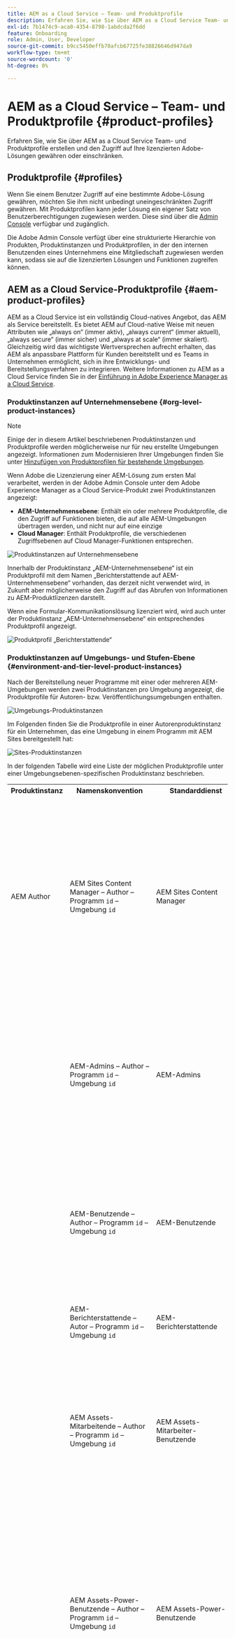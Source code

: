 ```yaml
---
title: AEM as a Cloud Service – Team- und Produktprofile
description: Erfahren Sie, wie Sie über AEM as a Cloud Service Team- und Produktprofile erstellen und den Zugriff auf Ihre lizenzierten Adobe-Lösungen gewähren oder einschränken.
exl-id: 7b1474c9-aca0-4354-8798-1abdcda2f6dd
feature: Onboarding
role: Admin, User, Developer
source-git-commit: b9cc5450effb70afcb67725fe38826646d947da9
workflow-type: tm+mt
source-wordcount: '0'
ht-degree: 0%

---
```



# AEM as a Cloud Service – Team- und Produktprofile {#product-profiles}

Erfahren Sie, wie Sie über AEM as a Cloud Service Team- und Produktprofile erstellen und den Zugriff auf Ihre lizenzierten Adobe-Lösungen gewähren oder einschränken.

## Produktprofile {#profiles}

Wenn Sie einem Benutzer Zugriff auf eine bestimmte Adobe-Lösung gewähren, möchten Sie ihm nicht unbedingt uneingeschränkten Zugriff gewähren. Mit Produktprofilen kann jeder Lösung ein eigener Satz von Benutzerberechtigungen zugewiesen werden. Diese sind über die [Admin Console](/help/journey-onboarding/admin-console.md) verfügbar und zugänglich.

Die Adobe Admin Console verfügt über eine strukturierte Hierarchie von Produkten, Produktinstanzen und Produktprofilen, in der den internen Benutzenden eines Unternehmens eine Mitgliedschaft zugewiesen werden kann, sodass sie auf die lizenzierten Lösungen und Funktionen zugreifen können.

<!-- Alexandru: Drafting for now 

Your AEM as a Cloud Service team members are added and assigned to one or more of the following product profiles via the Admin Console during onboarding.

* **AEM Administrators**: An AEM administrator is typically assigned to developers, in particular developers who need access to, for example, the development environments. The AEM administrator's product profile is used to grant administrator privileges in the associated AEM instance.

* **AEM Users**: AEM users are the users in your organization who use AEM as a Cloud Service generally to create content. These users need to access AEM to do their tasks. The AEM users product profile is typically assigned to an AEM content author who creates and reviews the content. This content can be of many types such as pages, assets, publications, and so on. The AEM users product profile shown below is assigned to these members.

![Product profiles](/help/onboarding/assets/admin-console-profiles.png) -->

## AEM as a Cloud Service-Produktprofile {#aem-product-profiles}

AEM as a Cloud Service ist ein vollständig Cloud-natives Angebot, das AEM als Service bereitstellt. Es bietet AEM auf Cloud-native Weise mit neuen Attributen wie „always on“ (immer aktiv), „always current“ (immer aktuell), „always secure“ (immer sicher) und „always at scale“ (immer skaliert). Gleichzeitig wird das wichtigste Wertversprechen aufrecht erhalten, das AEM als anpassbare Plattform für Kunden bereitstellt und es Teams in Unternehmen ermöglicht, sich in ihre Entwicklungs- und Bereitstellungsverfahren zu integrieren. Weitere Informationen zu AEM as a Cloud Service finden Sie in der [Einführung in Adobe Experience Manager as a Cloud Service](/help/overview/introduction.md).

### Produktinstanzen auf Unternehmensebene {#org-level-product-instances}

>[!NOTE]
>
> Einige der in diesem Artikel beschriebenen Produktinstanzen und Produktprofile werden möglicherweise nur für neu erstellte Umgebungen angezeigt. Informationen zum Modernisieren Ihrer Umgebungen finden Sie unter [Hinzufügen von Produktprofilen für bestehende Umgebungen](#adding-product-profiles-for-existing-environments).

Wenn Adobe die Lizenzierung einer AEM-Lösung zum ersten Mal verarbeitet, werden in der Adobe Admin Console unter dem Adobe Experience Manager as a Cloud Service-Produkt zwei Produktinstanzen angezeigt:

* **AEM-Unternehmensebene**: Enthält ein oder mehrere Produktprofile, die den Zugriff auf Funktionen bieten, die auf alle AEM-Umgebungen übertragen werden, und nicht nur auf eine einzige
* **Cloud Manager**: Enthält Produktprofile, die verschiedenen Zugriffsebenen auf Cloud Manager-Funktionen entsprechen.

<!--
>[!NOTE]
>
>For existing programs, the AEM Org-Level Product Instance is created upon selecting the **Update product** profiles action for a given environment.
-->

![Produktinstanzen auf Unternehmensebene](/help/onboarding/assets/orglevel.png)

Innerhalb der Produktinstanz „AEM-Unternehmensebene“ ist ein Produktprofil mit dem Namen „Berichterstattende auf AEM-Unternehmensebene“ vorhanden, das derzeit nicht verwendet wird, in Zukunft aber möglicherweise den Zugriff auf das Abrufen von Informationen zu AEM-Produktlizenzen darstellt.

Wenn eine Formular-Kommunikationslösung lizenziert wird, wird auch unter der Produktinstanz „AEM-Unternehmensebene“ ein entsprechendes Produktprofil angezeigt.

![Produktprofil „Berichterstattende“](/help/onboarding/assets/org-level-reporters.png)

### Produktinstanzen auf Umgebungs- und Stufen-Ebene {#environment-and-tier-level-product-instances}

Nach der Bereitstellung neuer Programme mit einer oder mehreren AEM-Umgebungen werden zwei Produktinstanzen pro Umgebung angezeigt, die Produktprofile für Autoren- bzw. Veröffentlichungsumgebungen enthalten.

![Umgebungs-Produktinstanzen](/help/onboarding/assets/env-productinstances.png)

Im Folgenden finden Sie die Produktprofile in einer Autorenproduktinstanz für ein Unternehmen, das eine Umgebung in einem Programm mit AEM Sites bereitgestellt hat:

![Sites-Produktinstanzen](/help/onboarding/assets/sites-product-instances.png)

In der folgenden Tabelle wird eine Liste der möglichen Produktprofile unter einer Umgebungsebenen-spezifischen Produktinstanz beschrieben.

<table style="table-layout:auto">
    <tr>
        <th>Produktinstanz</th>
        <th>Namenskonvention</th>
        <th>Standarddienst</th>
        <th>Beschreibung</th>
    </tr>
    <tr>
        <td>AEM Author</td>
        <td>AEM Sites Content Manager – Author – Programm <code>id</code> – Umgebung <code>id</code></td>
        <td>AEM Sites Content Manager</td>
        <td>
            <ul>
                <li>Dient dem kontrollierten Zugriff auf AEM Sites-Autorenfunktionen in dieser Umgebung. Benutzende in diesem Produktprofil sind Mitglieder der AEM-Gruppe „AEM Sites-Inhaltsautor“, die automatisch in AEM erstellt wird. Die AEM-Gruppenberechtigungen sollten in AEM mit der gewünschten Zugriffsebene konfiguriert werden.</li><br>
                <li>Wenn der Standarddienst ausgewählt bleibt
                    <ul>
                        <li>sind Benutzende in diesem Produktprofil außerdem Mitglieder der AEM-Gruppe „AEM Sites-Content Manager – Service“.</li>
                      <!--  <li>users in this product profile will have access to AEM Sites Content Management API.</li>
                        <li>an Adobe Developer Console API OAuth S2S project containing AEM Sites Content Management API can optionally be scoped to this environment.</li>-->
                    </ul>
                </li>
            </ul>
        </td>
    </tr>
    <tr>
        <td></td>
        <td>AEM-Admins – Author – Programm <code>id</code> – Umgebung <code>id</code></td>
        <td>AEM-Admins</td>
        <td>
            <ul>
                <li>Dient dem uneingeschränkten Zugriff auf Funktionen der AEM-Autoren- und Veröffentlichungsumgebung. Benutzende in diesem Produktprofil sind Mitglieder der AEM-Gruppe „AEM-Admins – Autor“, die automatisch in AEM erstellt wird.</li><br>
                <li>Wenn der Standarddienst ausgewählt bleibt
                    <ul>
                        <li>sind Benutzende in diesem Produktprofil außerdem Mitglieder der AEM-Gruppe „AEM-Admins – Service“</li>
                    </ul>
                </li>
            </ul>
        </td>
    </tr>
    <tr>
        <td></td>
        <td>AEM-Benutzende – Author – Programm <code>id</code> – Umgebung <code>id</code></td>
        <td>AEM-Benutzende</td>
        <td>
            <ul>
                <li>Dient dem stark eingeschränkten Zugriff auf Funktionen der AEM-Autorenumgebung. Benutzende in diesem Produktprofil sind Mitglieder der AEM-Gruppe „Mitwirkende“, die automatisch in AEM erstellt wird</li><br>
                <li>Wenn der Standarddienst ausgewählt bleibt
                    <ul>
                        <li>sind Benutzende in diesem Produktprofil außerdem Mitglieder der AEM-Gruppe „AEM-Benutzende – Service“</li>
                    </ul>
                </li>
            </ul>
        </td>
    </tr>
    <tr>
        <td></td>
        <td>AEM-Berichterstattende – Autor – Programm <code>id</code> – Umgebung <code>id</code></td>
        <td>AEM-Berichterstattende</td>
        <td>
            <ul>
                <li>Wird derzeit nicht verwendet, kann jedoch in Zukunft Zugriff auf Berichtsinformationen über die Erstellungsebene für diese Umgebung bereitstellen.</li>
            </ul>
        </td>
    </tr>
    <tr>
        <td></td>
        <td>AEM Assets-Mitarbeitende – Author – Programm <code>id</code> – Umgebung <code>id</code></td>
        <td>AEM Assets-Mitarbeiter-Benutzende</td>
        <td>
        <ul>
                <li>mit Assets aus Experience Manager über Integrationen von Assets arbeiten, die für ihre Organisation in anderen Adobe-Produkten und Adobe-fremden Anwendungen verfügbar sind,
                </li>
                <li>mit integriertem Adobe Express und Firefly Assets erstellen und bearbeiten, indem sie professionell entworfene Vorlagen, Marken-Kits, Adobe Stock-Assets usw. nutzen,</li>
                <li>über das AEM Assets Content Hub-Portal auf genehmigte Assets in ihrer Organisation zugreifen und diese nutzen.</li>
          <ul>
    </tr>
    <tr>
        <td></td>
        <td>AEM Assets-Power-Benutzende – Author – Programm <code>id</code> – Umgebung <code>id</code></td>
        <td>AEM Assets-Power-Benutzende</td>
<td>
        <ul>
                <li>auf alle AEM Assets-Funktionen zugreifen, einschließlich des Managements von Assets sowie Metadaten und der allgemeinen Governance und Automatisierung digitaler Assets,</li>
                <li>mit Assets aus Experience Manager über Integrationen von Assets arbeiten, die für ihre Organisation in anderen Adobe-Produkten und Adobe-fremden Anwendungen verfügbar sind,
                </li>
                <li>mit integriertem Adobe Express und Firefly Assets erstellen und bearbeiten, indem sie professionell entworfene Vorlagen, Marken-Kits, Adobe Stock-Assets usw. nutzen,</li>
                <li>über das AEM Assets Content Hub-Portal auf genehmigte Assets in ihrer Organisation zugreifen und diese nutzen.</li>
          <ul>
</td>
    </tr>
    <tr>
        <td></td>
        <td>AEM Sites Content Manager – Author – Programm <code>id</code> – Umgebung <code>id</code></td>
        <td>AEM Forms Content Manager</td>
        <td>
            <ul>
                <li>Dient dem kontrollierten Zugriff auf AEM Forms-Autorenfunktionen in dieser Umgebung. Benutzende in diesem Produktprofil sind Mitglieder der AEM-Gruppe „AEM Forms-Formularbenutzende“, die automatisch in AEM erstellt wird.</li><br>
                <li>Wenn der Standarddienst ausgewählt bleibt
                    <ul>
                        <li>sind Benutzende in diesem Produktprofil außerdem Mitglieder der AEM-Gruppe „AEM Forms-Content Manager – Service“.</li>
                    </ul>
                </li>
            </ul>
        </td>
    </tr>
    <tr>
        <td></td>
        <td>AEM Forms-Entwickelnde – Author – Programm <code>id</code> – Umgebung <code>id</code></td>
        <td>AEM Forms-Entwickelnde</td>
        <td>
            <ul>
                <li>Dient dem kontrollierten Zugriff auf AEM Forms-Autorenfunktionen in dieser Umgebung. Benutzende in diesem Produktprofil sind Mitglieder der AEM-Gruppe „AEM Forms-Formular-Power-Benutzende“, die automatisch in AEM erstellt wird. Diese Benutzenden haben zusätzlich zu den normalen Formularerstellungsaufgaben auch die Berechtigung, XDPs hochzuladen und Formulardatenmodelle zu erstellen.</li><br>
                <li>Wenn der Standarddienst ausgewählt bleibt
                    <ul>
                        <li>sind Benutzende in diesem Produktprofil außerdem Mitglieder der AEM-Gruppe „AEM Forms-Entwickelnde – Service“.</li>
                    </ul>
                </li>
            </ul>
        </td>
    </tr>
    <tr>
        <td></td>
        <td>AEM Forms-Kommunikationsdienst-Benutzende – Author – Programm <code>id</code> – Umgebung <code>id</code></td>
        <td>AEM Forms-Kommunikationsdienst-Benutzende</td>
        <td>
            <ul>
                <li>Dient dem kontrollierten Zugriff auf AEM Forms-Kommunikationsdienstfunktionen in dieser Umgebung. Benutzende in diesem Produktprofil sind Mitglieder der AEM-Gruppe „AEM Forms-Formularbenutzende“, die automatisch in AEM erstellt wird.</li><br>
                <li>Wenn der Standarddienst ausgewählt bleibt
                    <ul>
                        <li>sind Benutzende in diesem Produktprofil außerdem Mitglieder der AEM-Gruppe „AEM Forms-Kommunikationsdienst-Benutzende – Service“.</li>
                    </ul>
                </li>
            </ul>
        </td>
    </tr>
    <tr>
        <td>AEM Publish</td>
        <td>AEM-Benutzende – Publish – Programm <code>id</code> – Umgebung <code>id</code></td>
        <td>AEM-Benutzende</td>
        <td>
            <ul>
                <li>Dient dem stark eingeschränkten Zugriff auf Funktionen der AEM-Autorenumgebung. Benutzende in diesem Produktprofil sind Mitglieder der AEM-Gruppe „ Mitwirkende“, die automatisch in AEM erstellt wird</li><br>
                <li>Wenn der Standarddienst ausgewählt bleibt
                    <ul>
                        <li>sind Benutzende in diesem Produktprofil außerdem Mitglieder der AEM-Gruppe „AEM-Benutzende – Service“.</li>
                    </ul>
                </li>
            </ul>
        </td>
    </tr>
    <tr>
        <td></td>
        <td>AEM-Berichterstattende – Publish – Programm <code>id</code> – Umgebung <code>id</code></td>
        <td>AEM-Berichterstattende</td>
        <td>
            <ul>
                <li>Wird derzeit nicht verwendet, kann jedoch in Zukunft Zugriff auf Berichtsinformationen über die Veröfentlichungsebene für diese Umgebung bereitstellen.</li>
            </ul>
        </td>
    </tr>
   <tr>
        <td></td>
        <td>AEM Forms-Kommunikationsdienst-Benutzende – Publish – Programm <code>id</code> – Umgebung <code>id</code></td>
        <td>AEM Forms-Kommunikationsdienst-Benutzende</td>
        <td>
            <ul>
                <li>Dient dem kontrollierten Zugriff auf AEM Forms-Kommunikationsdienstfunktionen in dieser Umgebung. Benutzende in diesem Produktprofil sind Mitglieder der AEM-Gruppe „AEM Forms-Formularbenutzende“, die automatisch in AEM erstellt wird.</li><br>
                <li>Wenn der Standarddienst ausgewählt bleibt
                    <ul>
                        <li>sind Benutzende in diesem Produktprofil außerdem Mitglieder der AEM-Gruppe „AEM Forms-Kommunikationsdienst-Benutzende – Service“.</li>
                    </ul>
                </li>
            </ul>
        </td>
    </tr>
</table>

Beachten Sie, dass für jedes Produktprofil standardmäßig ein zugewiesener Produktprofildienst aktiviert ist. Sofern Sie keine komplexen Zugriffsanforderungen erfüllen müssen, wird empfohlen, nur den Standarddienst auszuwählen. In AEM wird eine entsprechende AEM-Gruppe mit der Namenskonvention `<Product Profile Prefix> - Service` erstellt (z. B. **AEM Sites Content Manager – Service**), und die Benutzenden in den übergeordneten Produktprofilen werden automatisch Mitglieder dieser entsprechenden AEM-Gruppe.

Die mit dem Dienst verknüpfte AEM-Gruppe in AEM umfasst den aggregierten Satz der Benutzenden, die in allen zugehörigen Produktprofilen dieses Dienstes für diese Umgebungs-Ebenen-Kombination vorhanden sind.

![Dienste](/help/onboarding/assets/services.png)

Die folgende Abbildung zeigt die AEM-Gruppen, die das Produktprofil „AEM Sites Content Manager“ der Autorenebene widerspiegeln, und den Dienst.

![Zuordnung zwischen AEM-Gruppe und Dienst](/help/onboarding/assets/profile-to-service-mapping.png)

>[!NOTE]
>
>Jeder Benutzer, der einem AEM as a Cloud Service-Produktprofil zugewiesen ist, hat über die Rolle **Cloud Manager-Benutzer** schreibgeschützten Zugriff auf Cloud Manager.
>
>Benutzer nur mit der Rolle **Cloud Manager-Benutzer** können sich bei Cloud Manager anmelden und zu den AEM-Autorenumgebungen navigieren (falls vorhanden), indem sie die Menüoptionen unter **Programme** verwenden. Die Rolle **Cloud Manager-Benutzer** reicht nicht aus, um auf Programmdetails zuzugreifen. Wenn ein solcher Zugriff erforderlich ist, müssen Benutzende von ihrem Systemadministrator zusätzliche Rollen erhalten.

>[!WARNING]
>
>Der **AEM-Admin**-Produktprofilname darf nicht geändert werden. Das Ändern des **AEM-Admin**-Produktprofilnamens entfernt Adminrechte von allen Benutzenden, die diesem Profil zugewiesen sind.

>[!TIP]
>
>* Weitere Informationen zu AEM-Produktprofilen finden Sie unter [Zuweisen von AEM-Produktprofilen](/help/journey-onboarding/assign-profiles-aem.md).
>* Weitere Informationen zum Onboarding-Prozess finden Sie in der [Onboarding-Tour](/help/journey-onboarding/overview.md).

### Hinzufügen von Produktprofilen für bestehende Umgebungen {#adding-product-profiles-for-existing-environments}

In Umgebungen, die vor Anfang April 2024 erstellt wurden, fehlt möglicherweise die in den obigen Abschnitten beschriebene Produktinstanz auf Organisationsebene sowie bestimmte Produktprofile. Bei bestehenden Produktprofilen fehlen auch die Service-Umschalter. Es wird empfohlen, diese Produktprofile zu aktualisieren. Dies ist eine Voraussetzung für den Zugriff auf einige zukünftige APIs.

Wenn für eine oder mehrere Umgebungen in einem Programm die Produktprofile aktualisiert werden müssen, wird in Cloud Manager der nachstehende Hinweis angezeigt. Beachten Sie, dass eine Umgebung auf der neuesten AEM-Version basieren muss, bevor ihre Produktprofile aktualisiert werden können.

![Modernisieren von Produktprofilen](/help/onboarding/assets/modernize-product-profiles.png)

Wenn Sie auf die Schaltfläche **Produktprofile hinzufügen** klicken, wird ein Menü mit Optionen zum Hinzufügen neuer Produktprofile zu allen im Programm verfügbaren Umgebungen oder zu einzelnen Umgebungen geöffnet.

![Ersetzen von Umgebungen](/help/onboarding/assets/choose-env-r.png)

Klicken Sie auf **Alle Umgebungen**, um die neuen Produktprofile zu allen Umgebungen im Programm hinzuzufügen. Alternativ können Sie auf **Individuelle Umgebungen** klicken, um die neuen Produktprofile zu ausgewählten Umgebungen hinzuzufügen. Dadurch gelangen Sie zu einer Seite mit einer Auflistung der Umgebungen, auf der Sie über das Symbol **Weitere Optionen** die Aktion **Produktprofile hinzufügen** auswählen können.

![Individuelle Umgebungen](/help/onboarding/assets/individual-environments.png)

Sie können auch Produktprofile zu ausgewählten Umgebungen hinzufügen, indem Sie zur Seite „Programmübersicht“ im Abschnitt „Umgebungen“ navigieren, auf das Symbol „Weitere Optionen“ klicken, das einer Umgebung entspricht, und „Produktprofile hinzufügen“ auswählen.

Der Status der Umgebung zeigt das Hinzufügen von Produktprofilen an, während die neuen Produktprofile hinzugefügt werden, und zeigt anschließend „Ausgeführt“ an, wenn der Vorgang abgeschlossen ist.


## Cloud Manager-Produktprofile {#cloud-manager-product-profiles}

Cloud Manager verfügt über vorkonfigurierte Produktprofile, die man sich als rollenbasierte Berechtigungen vorstellen kann. Ihr(e) System-Admin ist für die Einrichtung Ihres Cloud Manager-Teams verantwortlich, indem er/sie die Team-Mitglieder diesen Produktprofilen zuweist.

>[!TIP]
>
>Weitere Informationen finden Sie unter [Rollenbasierte Berechtigungen in Cloud Manager](/help/onboarding/cloud-manager-introduction.md#role-based-permissions).

Jedem Produktprofil sind spezifische Berechtigungen zugeordnet.

* **Geschäftsinhaber**
   * In dieser Rolle haben Sie die Berechtigung, ein neues Programm hinzuzufügen oder ein Programm zu bearbeiten, eine Umgebung hinzuzufügen oder zu aktualisieren, Code in der AEM-Umgebung bereitzustellen oder Code-Qualitätsprüfungen durchzuführen.
   * Diese Person ist verantwortlich für die Definition von KPIs, die Genehmigung von Produktionbereitstellungen und das Überschreiben von gravierenden dreistufigen Fehlern, falls erforderlich.
* **Bereitstellungs-Manager**
   * In dieser Rolle sind Sie berechtigt, eine Umgebung hinzuzufügen oder zu aktualisieren, eine beliebige Pipeline auszuführen und Code in der AEM-Umgebung bereitzustellen oder Code-Qualitätsprüfungen durchzuführen.
   * Diese Person verwaltet die Bereitstellungsvorgänge mit Cloud Manager, um Staging- und Produktionsbereitstellungen durchzuführen, CI/CD-Pipeline zu bearbeiten, kann bei Bedarf gravierende dreistufige Fehler genehmigen und hat Zugriff auf das Git-Repository.
* **Entwickler**
   * In dieser Rolle sind Sie berechtigt, persönliche Zugriffs-Token für den Zugriff auf Git zu generieren.
   * Diese Person entwickelt und testet benutzerdefinierten Anwendungs-Code, verwendet Cloud Manager hauptsächlich zur Anzeige des Bereitstellungsstatus und kann für Code-Commits auf das Git-Repository zugreifen.
* **Programm-Manager**
   * In dieser Rolle sind Sie berechtigt, Pipelines zu planen, die dreistufigen Qualitäts-Gates außer Kraft zu setzen und Produktionsgenehmigungen zu erteilen.
   * Diese Person nutzt Cloud Manager, um die Einrichtung von Teams vorzunehmen, den Status zu überprüfen, KPIs einzusehen und ggf. gravierende dreistufige Fehler zu genehmigen.

Benutzende können mehreren Produktprofilen zugewiesen werden. Wenn Sie beispielsweise einem Benutzer bzw. einer Benutzerin die beiden Rollen **Geschäftsinhaber** und **Bereitstellungs-Manager** zuweisen, erhält er/sie die Summe aller dieser Berechtigungen.

Ihr Cloud Manager-Team umfasst mindestens:

* Einen **Geschäftsinhaber**, der in der Regel auch der/die System-Admin ist und die erste Person sein muss, die sich bei Cloud Manager anmeldet und darauf zugreift
* Einen **Bereitstellungs-Manager**
* **Einen Entwickler bzw. eine Entwicklerin**

>[!NOTE]
>
>Um Zugriff auf AEM as a Cloud Service zu erhalten, müssen Benutzende einem von zwei Produktprofilen angehören: `AEM Users` oder `AEM Administrators`. Die Berechtigungen zum Verwalten von Cloud Manager reichen nicht aus.

>[!TIP]
>
>* Weitere Informationen zu Cloud Manager-Produktprofilen finden Sie unter [Zuweisen von Team-Mitgliedern zu Cloud Manager-Produktprofilen](/help/journey-onboarding/assign-profiles-cloud-manager.md).
>* Weitere Informationen zum Onboarding-Prozess finden Sie in der [Onboarding-Tour](/help/journey-onboarding/overview.md).
